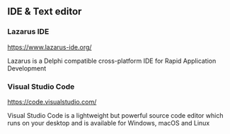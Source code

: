 ## IDE & Text editor
### Lazarus IDE
https://www.lazarus-ide.org/ 

Lazarus is a Delphi compatible cross-platform IDE for Rapid Application Development 

### Visual Studio Code
https://code.visualstudio.com/

Visual Studio Code is a lightweight but powerful source code editor which runs on your desktop and is available for Windows, macOS and Linux
